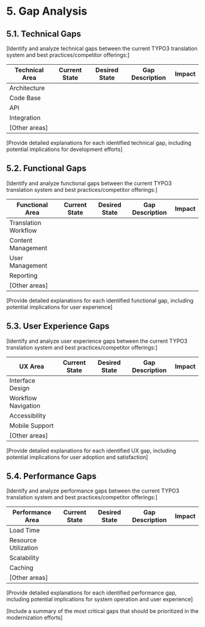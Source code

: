 # 5. Gap Analysis

## 5.1. Technical Gaps

[Identify and analyze technical gaps between the current TYPO3 translation system and best practices/competitor offerings:]

| Technical Area | Current State | Desired State | Gap Description | Impact |
|---------------|--------------|--------------|----------------|--------|
| Architecture  |              |              |                |        |
| Code Base     |              |              |                |        |
| API           |              |              |                |        |
| Integration   |              |              |                |        |
| [Other areas] |              |              |                |        |

[Provide detailed explanations for each identified technical gap, including potential implications for development efforts]

## 5.2. Functional Gaps

[Identify and analyze functional gaps between the current TYPO3 translation system and best practices/competitor offerings:]

| Functional Area | Current State | Desired State | Gap Description | Impact |
|----------------|--------------|--------------|----------------|--------|
| Translation Workflow |         |              |                |        |
| Content Management   |         |              |                |        |
| User Management      |         |              |                |        |
| Reporting            |         |              |                |        |
| [Other areas]        |         |              |                |        |

[Provide detailed explanations for each identified functional gap, including potential implications for user experience]

## 5.3. User Experience Gaps

[Identify and analyze user experience gaps between the current TYPO3 translation system and best practices/competitor offerings:]

| UX Area | Current State | Desired State | Gap Description | Impact |
|---------|--------------|--------------|----------------|--------|
| Interface Design    |              |              |                |        |
| Workflow Navigation |              |              |                |        |
| Accessibility       |              |              |                |        |
| Mobile Support      |              |              |                |        |
| [Other areas]       |              |              |                |        |

[Provide detailed explanations for each identified UX gap, including potential implications for user adoption and satisfaction]

## 5.4. Performance Gaps

[Identify and analyze performance gaps between the current TYPO3 translation system and best practices/competitor offerings:]

| Performance Area | Current State | Desired State | Gap Description | Impact |
|-----------------|--------------|--------------|----------------|--------|
| Load Time            |              |              |                |        |
| Resource Utilization |              |              |                |        |
| Scalability          |              |              |                |        |
| Caching              |              |              |                |        |
| [Other areas]        |              |              |                |        |

[Provide detailed explanations for each identified performance gap, including potential implications for system operation and user experience]

[Include a summary of the most critical gaps that should be prioritized in the modernization efforts]
